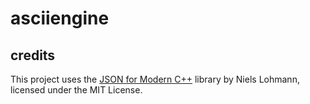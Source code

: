 # asciiengine

## credits 

This project uses the [JSON for Modern C++](https://github.com/nlohmann/json) library by Niels Lohmann, licensed under the MIT License.
